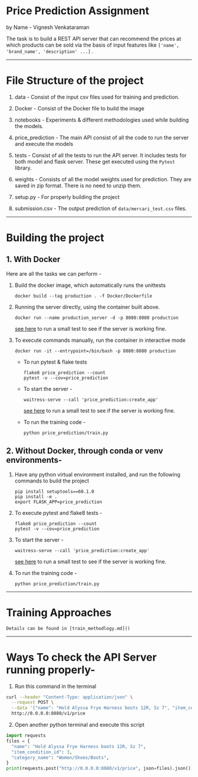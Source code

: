 # Price Prediction Assignment
by Name - Vignesh Venkataraman

The task is to build a REST API server that can recommend the prices at which products
can be sold via the basis of input features like `['name', 'brand_name', 'description' ...]` .

---

# File Structure of the project

1. data - Consist of the input csv files used for training and prediction.
2. Docker - Consist of the Docker file to build the image
3. notebooks - Experiments & different methodologies used while building the models.
4. price_prediction - The main API consist of all the code to run the server and execute the models
5. tests - Consist of all the tests to run the API server. It includes tests for both model and flask server. These get executed using the `Pytest` library.
6. weights - Consists of all the model weights used for prediction. They are saved in zip format. There is no need to unzip them.


7. setup.py - For properly building the project
8. submission.csv - The output prediction of `data/mercari_test.csv` files.

---

# Building the project

## 1. With Docker

Here are all the tasks we can perform - 

1. Build the docker image, which automatically runs the unittests
    ```
    docker build --tag production . -f Docker/Dockerfile
    ```

2. Running the server directly, using the container built above.
    ```
    docker run --name production_server -d -p 8080:8080 production
    ```
    [see here](https://github.com/m-rec/547fc32ae0e26fbd6ebc5b4193c93468965a80dd#ways-to-check-the-api-server-running-properly-) to run a small test to see if the server is working fine.
        

3. To execute commands manually, run the container in interactive mode

    ```
    docker run -it --entrypoint=/bin/bash -p 8080:8080 production
    ```

    * To run pytest & flake tests
        ```
        flake8 price_prediction --count
        pytest -v --cov=price_prediction
        ```

    * To start the server - 
        ```
        waitress-serve --call 'price_prediction:create_app'
        ```
        [see here](https://github.com/m-rec/547fc32ae0e26fbd6ebc5b4193c93468965a80dd#ways-to-check-the-api-server-running-properly-) to run a small test to see if the server is working fine.

    * To run the training code - 
        ```
        python price_prediction/train.py
        ```


## 2. Without Docker, through conda or venv environments- 
1. Have any python virtual environment installed, and run the following commands to build the project
    ```
    pip install setuptools==60.1.0
    pip install -e .
    export FLASK_APP=price_prediction
    ``` 
2. To execute pytest and flake8 tests - 
    ```
    flake8 price_prediction --count
    pytest -v --cov=price_prediction
    ```
3. To start the server - 
    ```
    waitress-serve --call 'price_prediction:create_app'
    ```
    [see here](https://github.com/m-rec/547fc32ae0e26fbd6ebc5b4193c93468965a80dd#ways-to-check-the-api-server-running-properly-) to run a small test to see if the server is working fine.

4. To run the training code - 
    ```
    python price_prediction/train.py
    ```

---

# Training Approaches
    Details can be found in [train_methodlogy.md]()

---

# Ways To check the API Server running properly-
1. Run this command in the terminal

```bash
curl --header "Content-Type: application/json" \
  --request POST \
  --data '{"name": "Hold Alyssa Frye Harness boots 12R, Sz 7", "item_condition_id": 3, "category_name": "Women/Shoes/Boots"}' \
  http://0.0.0.0:8080/v1/price
```

2. Open another python terminal and execute this script

```python
import requests
files = {
  "name": "Hold Alyssa Frye Harness boots 12R, Sz 7",
  "item_condition_id": 3,
  "category_name": "Women/Shoes/Boots",
}
print(requests.post("http://0.0.0.0:8080/v1/price", json=files).json())
```

